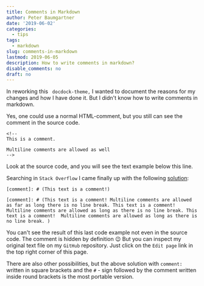 ```yaml
---
title: Comments in Markdown
author: Peter Baumgartner
date: '2019-06-02'
categories:
  - tips
tags:
  - markdown
slug: comments-in-markdown
lastmod: 2019-06-05
description: How to write comments in markdown?
disable_comments: no
draft: no
---
```


In reworking this ` docdock-theme,` I wanted to document the reasons for my changes and how I have done it. But I didn't know how to write comments in markdown. 

Yes, one could use a normal HTML-comment, but you still can see the comment in the source code. 

```
<!-- 
This is a comment.

Multiline comments are allowed as well 
-->
```

Look at the source code, and you will see the text example below this line.

<!-- 
This is a comment.

Multiline comments are allowed as well 
-->


Searching in `Stack Overflow` I came finally up with the following  [solution](https://stackoverflow.com/questions/4823468/comments-in-markdown):


```
[comment]: # (This text is a comment!)

[comment]: # (This text is a comment! Multiline comments are allowed as far as long there is no line break. This text is a comment! Multiline comments are allowed as long as there is no line break. This text is a comment!  Multiline comments are allowed as long as there is no line break. )
```
[comment]: # (This text is a comment!)

[comment]: # (This text is a comment! Multiline comments are allowed as far as long there is no line break. This text is a comment! Multiline comments are allowed as long there is no line break. This text is a comment! Multiline comments are allowed as long there is no line break. )

You can't see the result of this last code example not even in the source code. The comment is hidden by definition :wink: But you can inspect my original text file on my `GitHub` repository. Just click on the `Edit page` link in the top right corner of this page.

There are also other possibilities, but the above solution with `comment:` written in square brackets and the `#` - sign followed by the comment written inside round brackets is the most portable version. 
